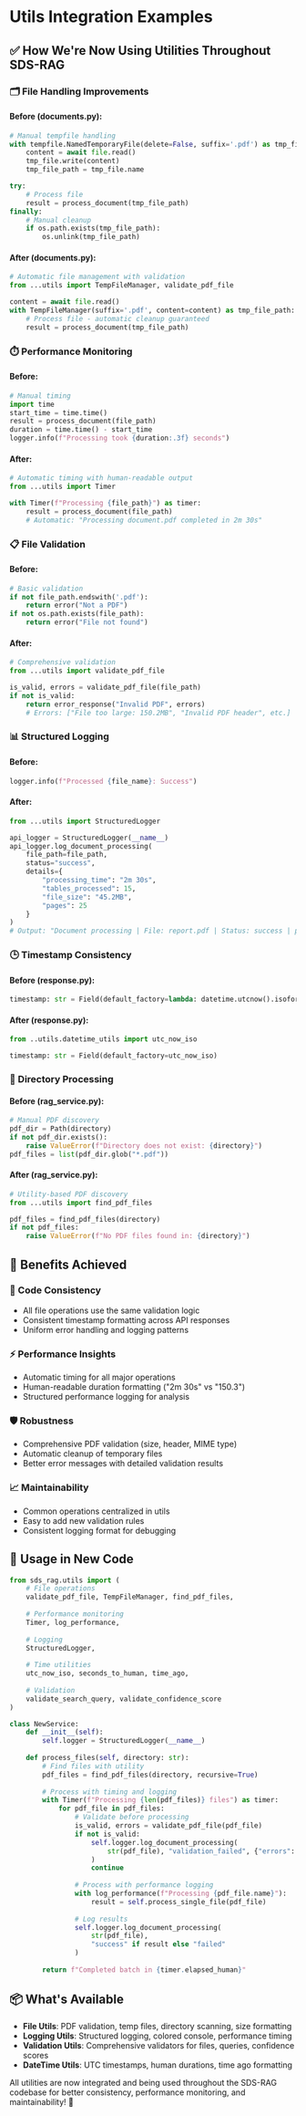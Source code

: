 # Utils Integration Examples

## ✅ **How We're Now Using Utilities Throughout SDS-RAG**

### **🗂️ File Handling Improvements**

#### **Before (documents.py):**
```python
# Manual tempfile handling
with tempfile.NamedTemporaryFile(delete=False, suffix='.pdf') as tmp_file:
    content = await file.read()
    tmp_file.write(content)
    tmp_file_path = tmp_file.name

try:
    # Process file
    result = process_document(tmp_file_path)
finally:
    # Manual cleanup
    if os.path.exists(tmp_file_path):
        os.unlink(tmp_file_path)
```

#### **After (documents.py):**
```python
# Automatic file management with validation
from ...utils import TempFileManager, validate_pdf_file

content = await file.read()
with TempFileManager(suffix='.pdf', content=content) as tmp_file_path:
    # Process file - automatic cleanup guaranteed
    result = process_document(tmp_file_path)
```

### **⏱️ Performance Monitoring**

#### **Before:**
```python
# Manual timing
import time
start_time = time.time()
result = process_document(file_path)
duration = time.time() - start_time
logger.info(f"Processing took {duration:.3f} seconds")
```

#### **After:**
```python
# Automatic timing with human-readable output
from ...utils import Timer

with Timer(f"Processing {file_path}") as timer:
    result = process_document(file_path)
    # Automatic: "Processing document.pdf completed in 2m 30s"
```

### **📋 File Validation**

#### **Before:**
```python
# Basic validation
if not file_path.endswith('.pdf'):
    return error("Not a PDF")
if not os.path.exists(file_path):
    return error("File not found")
```

#### **After:**
```python
# Comprehensive validation
from ...utils import validate_pdf_file

is_valid, errors = validate_pdf_file(file_path)
if not is_valid:
    return error_response("Invalid PDF", errors)
    # Errors: ["File too large: 150.2MB", "Invalid PDF header", etc.]
```

### **📊 Structured Logging**

#### **Before:**
```python
logger.info(f"Processed {file_name}: Success")
```

#### **After:**
```python
from ...utils import StructuredLogger

api_logger = StructuredLogger(__name__)
api_logger.log_document_processing(
    file_path=file_path,
    status="success",
    details={
        "processing_time": "2m 30s",
        "tables_processed": 15,
        "file_size": "45.2MB",
        "pages": 25
    }
)
# Output: "Document processing | File: report.pdf | Status: success | processing_time: 2m 30s | tables_processed: 15 | file_size: 45.2MB | pages: 25"
```

### **🕒 Timestamp Consistency**

#### **Before (response.py):**
```python
timestamp: str = Field(default_factory=lambda: datetime.utcnow().isoformat())
```

#### **After (response.py):**
```python
from ..utils.datetime_utils import utc_now_iso

timestamp: str = Field(default_factory=utc_now_iso)
```

### **📁 Directory Processing**

#### **Before (rag_service.py):**
```python
# Manual PDF discovery
pdf_dir = Path(directory)
if not pdf_dir.exists():
    raise ValueError(f"Directory does not exist: {directory}")
pdf_files = list(pdf_dir.glob("*.pdf"))
```

#### **After (rag_service.py):**
```python
# Utility-based PDF discovery
from ...utils import find_pdf_files

pdf_files = find_pdf_files(directory)
if not pdf_files:
    raise ValueError(f"No PDF files found in: {directory}")
```

## 🎯 **Benefits Achieved**

### **🔧 Code Consistency**
- All file operations use the same validation logic
- Consistent timestamp formatting across API responses
- Uniform error handling and logging patterns

### **⚡ Performance Insights**
- Automatic timing for all major operations
- Human-readable duration formatting ("2m 30s" vs "150.3")
- Structured performance logging for analysis

### **🛡️ Robustness**
- Comprehensive PDF validation (size, header, MIME type)
- Automatic cleanup of temporary files
- Better error messages with detailed validation results

### **📈 Maintainability**
- Common operations centralized in utils
- Easy to add new validation rules
- Consistent logging format for debugging

## 🚀 **Usage in New Code**

```python
from sds_rag.utils import (
    # File operations
    validate_pdf_file, TempFileManager, find_pdf_files,
    
    # Performance monitoring
    Timer, log_performance,
    
    # Logging
    StructuredLogger,
    
    # Time utilities
    utc_now_iso, seconds_to_human, time_ago,
    
    # Validation
    validate_search_query, validate_confidence_score
)

class NewService:
    def __init__(self):
        self.logger = StructuredLogger(__name__)
    
    def process_files(self, directory: str):
        # Find files with utility
        pdf_files = find_pdf_files(directory, recursive=True)
        
        # Process with timing and logging
        with Timer(f"Processing {len(pdf_files)} files") as timer:
            for pdf_file in pdf_files:
                # Validate before processing
                is_valid, errors = validate_pdf_file(pdf_file)
                if not is_valid:
                    self.logger.log_document_processing(
                        str(pdf_file), "validation_failed", {"errors": errors}
                    )
                    continue
                
                # Process with performance logging
                with log_performance(f"Processing {pdf_file.name}"):
                    result = self.process_single_file(pdf_file)
                
                # Log results
                self.logger.log_document_processing(
                    str(pdf_file),
                    "success" if result else "failed"
                )
        
        return f"Completed batch in {timer.elapsed_human}"
```

## 📦 **What's Available**

- **File Utils**: PDF validation, temp files, directory scanning, size formatting
- **Logging Utils**: Structured logging, colored console, performance timing  
- **Validation Utils**: Comprehensive validators for files, queries, confidence scores
- **DateTime Utils**: UTC timestamps, human durations, time ago formatting

All utilities are now integrated and being used throughout the SDS-RAG codebase for better consistency, performance monitoring, and maintainability! 🎉